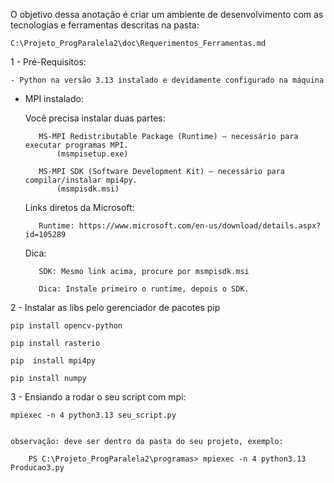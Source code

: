 O objetivo dessa anotação é criar um ambiente de desenvolvimento com
as tecnologias e ferramentas descritas na pasta: 
    
    C:\Projeto_ProgParalela2\doc\Requerimentos_Ferramentas.md


1 - Pré-Requisitos: 

    - Python na versão 3.13 instalado e devidamente configurado na máquina

   - MPI instalado: 
   
        Você precisa instalar duas partes:

            
            MS-MPI Redistributable Package (Runtime) — necessário para executar programas MPI.
                (msmpisetup.exe)

            MS-MPI SDK (Software Development Kit) — necessário para compilar/instalar mpi4py.
                (msmpisdk.msi)

        Links diretos da Microsoft:

            Runtime: https://www.microsoft.com/en-us/download/details.aspx?id=105289

        Dica: 

            SDK: Mesmo link acima, procure por msmpisdk.msi

            Dica: Instale primeiro o runtime, depois o SDK.
        

2 - Instalar as libs pelo gerenciador de pacotes pip

    pip install opencv-python 
    
    pip install rasterio 
    
    pip  install mpi4py 
    
    pip install numpy

3 - Ensiando a rodar o seu script com mpi:

    mpiexec -n 4 python3.13 seu_script.py


    observação: deve ser dentro da pasta do seu projeto, exemplo:

        PS C:\Projeto_ProgParalela2\programas> mpiexec -n 4 python3.13 Producao3.py 


